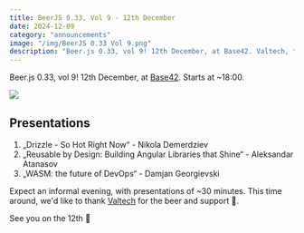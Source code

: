 ```yaml
---
title: BeerJS 0.33, Vol 9 - 12th December
date: 2024-12-09
category: "announcements"
image: "/img/BeerJS 0.33 Vol 9.png"
description: "Beer.js 0.33, vol 9! 12th December, at Base42. Valtech, thanks for the beer 🍻."
---
```


Beer.js 0.33, vol 9! 12th December, at [Base42](https://base42.mk). Starts at ~18:00.

<img src="/img/BeerJS 0.33 Vol 9.png" />

## Presentations

1. „Drizzle - So Hot Right Now“ - Nikola Demerdziev
2. „Reusable by Design: Building Angular Libraries that Shine“ - Aleksandar Atanasov
3. „WASM: the future of DevOps“ - Damjan Georgievski

Expect an informal evening, with presentations of ~30 minutes. This time around, we'd like to thank [Valtech](https://www.valtech.com/) for the beer and support 🍻.

See you on the 12th 🍻
